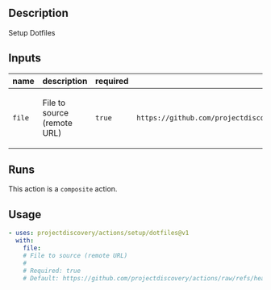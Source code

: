 ## Description

Setup Dotfiles

## Inputs

| name | description | required | default |
| --- | --- | --- | --- |
| `file` | <p>File to source (remote URL)</p> | `true` | `https://github.com/projectdiscovery/actions/raw/refs/heads/dotfiles/.bash_aliases` |


## Runs

This action is a `composite` action.

## Usage

```yaml
- uses: projectdiscovery/actions/setup/dotfiles@v1
  with:
    file:
    # File to source (remote URL)
    #
    # Required: true
    # Default: https://github.com/projectdiscovery/actions/raw/refs/heads/dotfiles/.bash_aliases
```



